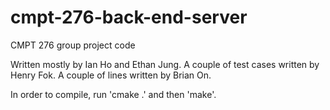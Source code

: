 # cmpt-276-back-end-server
CMPT 276 group project code

Written mostly by Ian Ho and Ethan Jung.
A couple of test cases written by Henry Fok.
A couple of lines written by Brian On.

In order to compile, run 'cmake .' and then 'make'.
